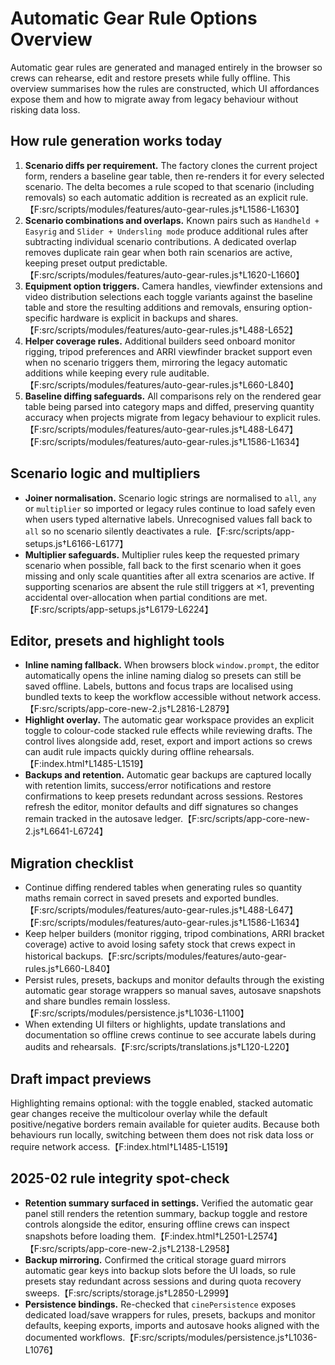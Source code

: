 # Automatic Gear Rule Options Overview

Automatic gear rules are generated and managed entirely in the browser so crews can rehearse,
edit and restore presets while fully offline. This overview summarises how the rules are
constructed, which UI affordances expose them and how to migrate away from legacy behaviour
without risking data loss.

## How rule generation works today
1. **Scenario diffs per requirement.** The factory clones the current project form, renders a
   baseline gear table, then re-renders it for every selected scenario. The delta becomes a rule
   scoped to that scenario (including removals) so each automatic addition is recreated as an
   explicit rule.【F:src/scripts/modules/features/auto-gear-rules.js†L1586-L1630】
2. **Scenario combinations and overlaps.** Known pairs such as `Handheld + Easyrig` and
   `Slider + Undersling mode` produce additional rules after subtracting individual scenario
   contributions. A dedicated overlap removes duplicate rain gear when both rain scenarios are
   active, keeping preset output predictable.【F:src/scripts/modules/features/auto-gear-rules.js†L1620-L1660】
3. **Equipment option triggers.** Camera handles, viewfinder extensions and video distribution
   selections each toggle variants against the baseline table and store the resulting additions and
   removals, ensuring option-specific hardware is explicit in backups and shares.【F:src/scripts/modules/features/auto-gear-rules.js†L488-L652】
4. **Helper coverage rules.** Additional builders seed onboard monitor rigging, tripod preferences
   and ARRI viewfinder bracket support even when no scenario triggers them, mirroring the legacy
   automatic additions while keeping every rule auditable.【F:src/scripts/modules/features/auto-gear-rules.js†L660-L840】
5. **Baseline diffing safeguards.** All comparisons rely on the rendered gear table being parsed
   into category maps and diffed, preserving quantity accuracy when projects migrate from legacy
   behaviour to explicit rules.【F:src/scripts/modules/features/auto-gear-rules.js†L488-L647】【F:src/scripts/modules/features/auto-gear-rules.js†L1586-L1634】

## Scenario logic and multipliers
- **Joiner normalisation.** Scenario logic strings are normalised to `all`, `any` or `multiplier`
  so imported or legacy rules continue to load safely even when users typed alternative labels.
  Unrecognised values fall back to `all` so no scenario silently deactivates a rule.【F:src/scripts/app-setups.js†L6166-L6177】
- **Multiplier safeguards.** Multiplier rules keep the requested primary scenario when possible,
  fall back to the first scenario when it goes missing and only scale quantities after all extra
  scenarios are active. If supporting scenarios are absent the rule still triggers at ×1, preventing
  accidental over-allocation when partial conditions are met.【F:src/scripts/app-setups.js†L6179-L6224】

## Editor, presets and highlight tools
- **Inline naming fallback.** When browsers block `window.prompt`, the editor automatically opens
  the inline naming dialog so presets can still be saved offline. Labels, buttons and focus traps are
  localised using bundled texts to keep the workflow accessible without network access.【F:src/scripts/app-core-new-2.js†L2816-L2879】
- **Highlight overlay.** The automatic gear workspace provides an explicit toggle to colour-code
  stacked rule effects while reviewing drafts. The control lives alongside add, reset, export and
  import actions so crews can audit rule impacts quickly during offline rehearsals.【F:index.html†L1485-L1519】
- **Backups and retention.** Automatic gear backups are captured locally with retention limits,
  success/error notifications and restore confirmations to keep presets redundant across sessions.
  Restores refresh the editor, monitor defaults and diff signatures so changes remain tracked in the
  autosave ledger.【F:src/scripts/app-core-new-2.js†L6641-L6724】

## Migration checklist
- Continue diffing rendered tables when generating rules so quantity maths remain correct in saved
  presets and exported bundles.【F:src/scripts/modules/features/auto-gear-rules.js†L488-L647】【F:src/scripts/modules/features/auto-gear-rules.js†L1586-L1634】
- Keep helper builders (monitor rigging, tripod combinations, ARRI bracket coverage) active to avoid
  losing safety stock that crews expect in historical backups.【F:src/scripts/modules/features/auto-gear-rules.js†L660-L840】
- Persist rules, presets, backups and monitor defaults through the existing automatic gear storage
  wrappers so manual saves, autosave snapshots and share bundles remain lossless.【F:src/scripts/modules/persistence.js†L1036-L1100】
- When extending UI filters or highlights, update translations and documentation so offline crews
  continue to see accurate labels during audits and rehearsals.【F:src/scripts/translations.js†L120-L220】

## Draft impact previews
Highlighting remains optional: with the toggle enabled, stacked automatic gear changes receive the
multicolour overlay while the default positive/negative borders remain available for quieter audits.
Because both behaviours run locally, switching between them does not risk data loss or require
network access.【F:index.html†L1485-L1519】

## 2025-02 rule integrity spot-check
- **Retention summary surfaced in settings.** Verified the automatic gear panel still renders the
  retention summary, backup toggle and restore controls alongside the editor, ensuring offline
  crews can inspect snapshots before loading them.【F:index.html†L2501-L2574】【F:src/scripts/app-core-new-2.js†L2138-L2958】
- **Backup mirroring.** Confirmed the critical storage guard mirrors automatic gear keys into backup
  slots before the UI loads, so rule presets stay redundant across sessions and during quota
  recovery sweeps.【F:src/scripts/storage.js†L2850-L2999】
- **Persistence bindings.** Re-checked that `cinePersistence` exposes dedicated load/save wrappers for
  rules, presets, backups and monitor defaults, keeping exports, imports and autosave hooks aligned
  with the documented workflows.【F:src/scripts/modules/persistence.js†L1036-L1076】
